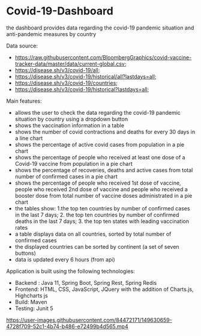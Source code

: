 # Covid-19-Dashboard
the dashboard provides data regarding the covid-19  pandemic situation and anti-pandemic measures by country 

Data source:

- https://raw.githubusercontent.com/BloombergGraphics/covid-vaccine-tracker-data/master/data/current-global.csv;
- https://disease.sh/v3/covid-19/all;
- https://disease.sh/v3/covid-19/historical/all?lastdays=all;
- https://disease.sh/v3/covid-19/countries;
- https://disease.sh/v3/covid-19/historical?lastdays=all;

Main features:

- allows the user to check the data regarding the covid-19 pandemic situation by country using a dropdown button
- shows the vaccination information in a table
- shows the number of covid contractions and deaths for every 30 days in a line chart
- shows the percentage of active covid cases from population in a pie chart
- shows the percentage of people who received at least one dose of a Covid-19 vaccine from population in a pie chart
- shows the percentage of recoveries, deaths and active cases from total number of confirmed cases in a pie chart
- shows the percentage of people who received 1st dose of vaccine, people who received 2nd dose of vaccine and people who received a booster dose from total number of vaccine doses administrated in a pie chart
- the tables show: 1.the top ten countries by number of confirmed cases in the last 7 days; 2. the top ten countries by number of confirmed deaths in the last 7 days; 3. the top ten states with leading vaccination rates
- a table displays data on all countries, sorted by total number of confirmed cases
- the displayed countries can be sorted by continent (a set of seven buttons)
- data is updated every 6 hours (from api)


Application is built using the following technologies:

- Backend : Java 11, Spring Boot, Spring Rest, Spring Redis
- Frontend: HTML, CSS, JavaScript, JQuery with the addition of Charts.js, Highcharts js
- Build: Maven
- Testing: Junit 5


https://user-images.githubusercontent.com/84472171/149630659-4728f709-52c1-4b74-b486-e72499b4d565.mp4


